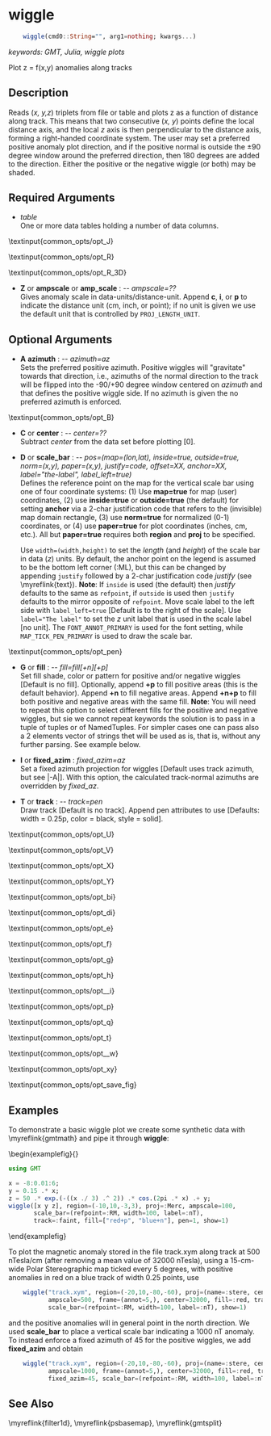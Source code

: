 # wiggle

```julia
	wiggle(cmd0::String="", arg1=nothing; kwargs...)
```

*keywords: GMT, Julia, wiggle plots*

Plot z = f(x,y) anomalies along tracks

Description
-----------

Reads (*x, y,z*) triplets from file or table and plots z as a function of distance along track. This means
that two consecutive (*x, y*) points define the local distance axis,
and the local *z* axis is then perpendicular to the distance axis,
forming a right-handed coordinate system. The
user may set a preferred positive anomaly plot direction, and if the
positive normal is outside the ±90 degree window around the
preferred direction, then 180 degrees are added to the direction. Either
the positive or the negative wiggle (or both) may be shaded.

Required Arguments
------------------

- *table*\
    One or more data tables holding a number of data columns.

\textinput{common_opts/opt_J}

\textinput{common_opts/opt_R}

\textinput{common_opts/opt_R_3D}

- **Z** or **ampscale** or **amp_scale** : -- *ampscale=??*\
    Gives anomaly scale in data-units/distance-unit. Append **c**, **i**, or **p** to indicate
    the distance unit (cm, inch, or point); if no unit is given we use the default unit that
    is controlled by `PROJ_LENGTH_UNIT`.

Optional Arguments
------------------

- **A** **azimuth** : -- *azimuth=az*\
    Sets the preferred positive azimuth. Positive wiggles will "gravitate" towards that direction, i.e., azimuths of the normal direction to the track will be flipped into the -90/+90 degree window centered on *azimuth* and that defines the positive wiggle side. If no azimuth is given the no preferred azimuth is enforced.

\textinput{common_opts/opt_B}

- **C** or **center** : -- *center=??*\
    Subtract *center* from the data set before plotting [0].

- **D** or **scale_bar** : -- *pos=(map=(lon,lat), inside=true, outside=true, norm=(x,y), paper=(x,y), justify=code, offset=XX, anchor=XX, label="the-label", label_left=true)*\
    Defines the reference point on the map for the vertical scale bar using one of four coordinate systems:
    (1) Use **map=true** for map (user) coordinates, (2) use **inside=true** or **outside=true** (the default) for setting **anchor** via a 2-char justification code that refers to the (invisible) map domain rectangle, (3) use **norm=true** for normalized (0-1) coordinates, or (4) use **paper=true** for plot coordinates (inches, cm, etc.). All but **paper=true** requires both **region** and **proj** to be specified.

    Use `width=(width,height)` to set the *length* (and *height*) of the scale bar in data (*z*) units.
    By default, the anchor point on the legend is assumed to be the bottom left corner (:ML), but this
    can be changed by appending `justify` followed by a 2-char justification code *justify* (see \myreflink{text}).
    **Note**: If `inside` is used (the default) then *justify* defaults to the same as `refpoint`,
    if `outside` is used then `justify` defaults to the mirror opposite of `refpoint`.
    Move scale label to the left side with `label_left=true` [Default is to the right of the scale].
    Use `label="The label"` to set the *z* unit label that is used in the scale label [no unit].
    The `FONT_ANNOT_PRIMARY` is used for the font setting, while `MAP_TICK_PEN_PRIMARY`
    is used to draw the scale bar.

\textinput{common_opts/opt_pen}

- **G** or **fill** : -- *fill=fill[+n][+p]*\
    Set fill shade, color or pattern for positive and/or negative wiggles [Default is no fill]. Optionally,
    append **+p** to fill positive areas (this is the default behavior). Append **+n** to fill negative areas.
    Append **+n+p** to fill both positive and negative areas with the same fill. **Note**: You will need to
    repeat this option to select different fills for the positive and negative wiggles, but sie we cannot repeat
    keywords the solution is to pass in a tuple of tuples or of NamedTuples. For simpler cases one can pass also
    a 2 elements vector of strings thet will be used as is, that is, without any further parsing. See example below.

- **I** or **fixed_azim** : *fixed_azim=az*\
    Set a fixed azimuth projection for wiggles [Default uses track azimuth, but see |-A|]. With this option, the calculated track-normal azimuths are overridden by *fixed_az*.

- **T** or **track** : -- *track=pen*\
    Draw track [Default is no track]. Append pen attributes to use
    [Defaults: width = 0.25p, color = black, style = solid].

\textinput{common_opts/opt_U}

\textinput{common_opts/opt_V}

\textinput{common_opts/opt_X}

\textinput{common_opts/opt_Y}

\textinput{common_opts/opt_bi}

\textinput{common_opts/opt_di}

\textinput{common_opts/opt_e}

\textinput{common_opts/opt_f}

\textinput{common_opts/opt_g}

\textinput{common_opts/opt_h}

\textinput{common_opts/opt__i}

\textinput{common_opts/opt_p}

\textinput{common_opts/opt_q}

\textinput{common_opts/opt_t}

\textinput{common_opts/opt__w}

\textinput{common_opts/opt_xy}

\textinput{common_opts/opt_save_fig}

Examples
--------

To demonstrate a basic wiggle plot we create some synthetic data with
\myreflink{gmtmath} and pipe it through **wiggle**:

\begin{examplefig}{}
```julia
using GMT

x = -8:0.01:6;
y = 0.15 .* x;
z = 50 .* exp.(-((x ./ 3) .^ 2)) .* cos.(2pi .* x) .+ y;
wiggle([x y z], region=(-10,10,-3,3), proj=:Merc, ampscale=100,
       scale_bar=(refpoint=:RM, width=100, label=:nT),
       track=:faint, fill=["red+p", "blue+n"], pen=1, show=1)
```
\end{examplefig}

To plot the magnetic anomaly stored in the file track.xym along track at 500 nTesla/cm
(after removing a mean value of 32000 nTesla), using a 15-cm-wide Polar Stereographic map
ticked every 5 degrees, with positive anomalies in red on a blue track of width 0.25 points, use

```julia
    wiggle("track.xym", region=(-20,10,-80,-60), proj=(name=:stere, center=(0,90)),
           ampscale=500, frame=(annot=5,), center=32000, fill=:red, track=(0.25,:blue),
           scale_bar=(refpoint=:RM, width=100, label=:nT), show=1)
```

and the positive anomalies will in general point in the north direction.
We used **scale_bar** to place a vertical scale bar indicating a 1000 nT anomaly.
To instead enforce a fixed azimuth of 45 for the positive wiggles, we add **fixed_azim**
and obtain

```julia
    wiggle("track.xym", region=(-20,10,-80,-60), proj=(name=:stere, center=(0,90)),
           ampscale=1000, frame=(annot=5,), center=32000, fill=:red, track=(0.25,:blue),
           fixed_azim=45, scale_bar=(refpoint=:RM, width=100, label=:nT), show=1)
```

See Also
--------

\myreflink{filter1d},
\myreflink{psbasemap},
\myreflink{gmtsplit}
